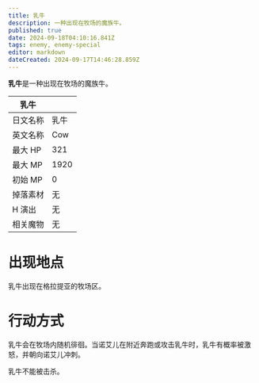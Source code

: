```yaml
---
title: 乳牛
description: 一种出现在牧场的魔族牛。
published: true
date: 2024-09-18T04:10:16.841Z
tags: enemy, enemy-special
editor: markdown
dateCreated: 2024-09-17T14:46:28.859Z
---
```


**乳牛**是一种出现在牧场的魔族牛。

<!-- 在这里放置图像 -->

| 乳牛 ||
| - | - |
| 日文名称 | <span lang="ja">乳牛</span> |
| 英文名称 | Cow |
| 最大 HP | 321 |
| 最大 MP | 1920 |
| 初始 MP | 0 |
| 掉落素材 | 无 |
| H 演出 | 无 |
| 相关魔物 | 无 |

# 出现地点

乳牛出现在格拉提亚的牧场区。

# 行动方式

乳牛会在牧场内随机徘徊。当诺艾儿在附近奔跑或攻击乳牛时，乳牛有概率被激怒，并朝向诺艾儿冲刺。

乳牛不能被击杀。